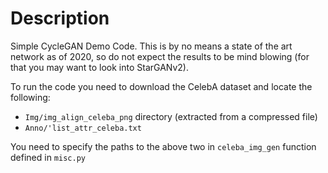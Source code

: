 # Description
Simple CycleGAN Demo Code. This is by no means a state of the art network as of 2020, so do not expect the results to be mind blowing (for that you may want to look into StarGANv2). 

To run the code you need to download the CelebA dataset and locate the following:
- `Img/img_align_celeba_png` directory (extracted from a compressed file)
- `Anno/'list_attr_celeba.txt`

You need to specify the paths to the above two in `celeba_img_gen` function defined in `misc.py`
